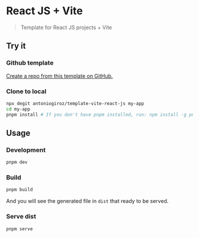 # React JS + Vite

> Template for React JS projects + Vite

## Try it

### Github template

[Create a repo from this template on GitHub.](https://github.com/antoniogiroz/template-vite-react-js/generate)

### Clone to local

```bash
npx degit antoniogiroz/template-vite-react-js my-app
cd my-app
pnpm install # If you don't have pnpm installed, run: npm install -g pnpm
```

## Usage

### Development

```bash
pnpm dev
```

### Build

```bash
pnpm build
```

And you will see the generated file in `dist` that ready to be served.

### Serve dist

```bash
pnpm serve
```
